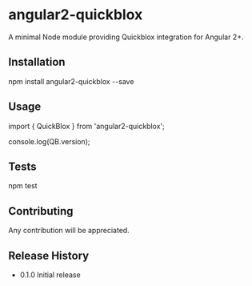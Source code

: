 angular2-quickblox
=========

A minimal Node module providing Quickblox integration for Angular 2+.

## Installation

  npm install angular2-quickblox --save

## Usage

  import { QuickBlox } from 'angular2-quickblox';
  
  console.log(QB.version);

## Tests

  npm test

## Contributing

Any contribution will be appreciated.

## Release History

* 0.1.0 Initial release
